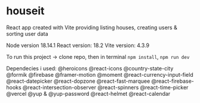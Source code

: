 # houseit
React app created with Vite providing listing houses, creating users &amp; sorting user data

Node version 18.14.1
React version: 18.2
Vite version: 4.3.9

To run this project -> clone repo, then in terminal `npm install`, `npm run dev`

Dependecies i used:
@heroicons
@react-icons
@country-state-city
@formik
@firebase
@framer-motion
@moment
@react-currency-input-field
@react-datepicker
@react-dopzone
@react-fast-marquee
@react-firebase-hooks
@react-intersection-observer
@react-spinners
@react-time-picker
@vercel
@yup & @yup-password
@react-helmet
@react-calendar
